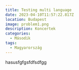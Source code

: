 ```yaml
---
title: Testing multi language
date: 2023-04-10T11:57:22.817Z
location: Budapest
image: problem1.png
description: Koncertek
categories:
  - Második
tags:
  - Magyarország
---
```

hasusfgfgsfdfsdfgg